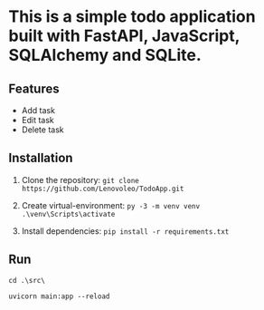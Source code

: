 # This is a simple todo application built with FastAPI, JavaScript, SQLAlchemy and SQLite.

## Features

- Add task
- Edit task
- Delete task

## Installation

1. Clone the repository:
   `git clone https://github.com/Lenovoleo/TodoApp.git`

2. Create virtual-environment:
   `py -3 -m venv venv`
   `.\venv\Scripts\activate`

3. Install dependencies:
   `pip install -r requirements.txt`

## Run

`cd .\src\`

`uvicorn main:app --reload`
